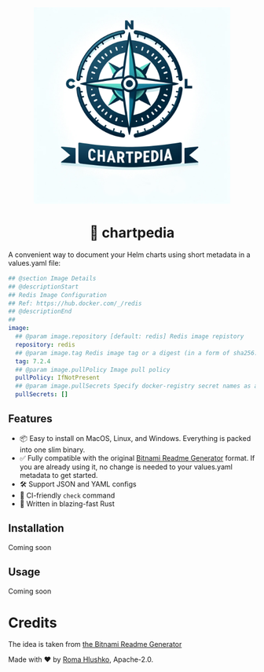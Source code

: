 <div align="center">
    <img src="./img/logo.png" width="400px" />
    <h1>🧭 chartpedia</h1>
</div>

A convenient way to document your Helm charts using short metadata in a values.yaml file:

```yaml
## @section Image Details
## @descriptionStart
## Redis Image Configuration
## Ref: https://hub.docker.com/_/redis
## @descriptionEnd
##
image:
  ## @param image.repository [default: redis] Redis image repistory
  repository: redis
  ## @param image.tag Redis image tag or a digest (in a form of sha256:aa..)
  tag: 7.2.4
  ## @param image.pullPolicy Image pull policy
  pullPolicy: IfNotPresent
  ## @param image.pullSecrets Specify docker-registry secret names as an array
  pullSecrets: []
```

## Features

- 📦 Easy to install on MacOS, Linux, and Windows. Everything is packed into one slim binary.
- ✅ Fully compatible with the original [Bitnami Readme Generator](https://github.com/bitnami/readme-generator-for-helm/) format. If you are already using it, no change is needed to your values.yaml metadata to get started.
- 🛠️ Support JSON and YAML configs
- 👷 CI-friendly `check` command
- 🦀 Written in blazing-fast Rust

## Installation

Coming soon

## Usage

Coming soon

# Credits

The idea is taken from [the Bitnami Readme Generator](https://github.com/bitnami/readme-generator-for-helm/)

Made with ❤️ by [Roma Hlushko](https://github.com/roma-glushko), Apache-2.0.
